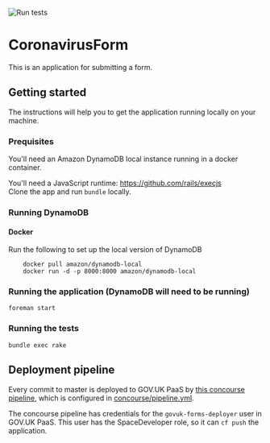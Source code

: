 ![Run tests](https://github.com/alphagov/govuk-coronavirus-vulnerable-people-form/workflows/Run%20tests/badge.svg)

# CoronavirusForm

This is an application for submitting a form.

## Getting started

The instructions will help you to get the application running
locally on your machine.

### Prequisites

You'll need an Amazon DynamoDB local instance running in a docker container. 

You'll need a JavaScript runtime: https://github.com/rails/execjs  
Clone the app and run `bundle` locally.  

### Running DynamoDB 

#### Docker
Run the following to set up the local version of DynamoDB

```
    docker pull amazon/dynamodb-local 
    docker run -d -p 8000:8000 amazon/dynamodb-local 
```

### Running the application (DynamoDB will need to be running)

    foreman start

### Running the tests

    bundle exec rake


## Deployment pipeline

Every commit to master is deployed to GOV.UK PaaS by
[this concourse pipeline](https://cd.gds-reliability.engineering/teams/govuk-tools/pipelines/govuk-corona-vulnerable-people-form),
which is configured in [concourse/pipeline.yml](concourse/pipeline.yml).

The concourse pipeline has credentials for the `govuk-forms-deployer` user in
GOV.UK PaaS. This user has the SpaceDeveloper role, so it can `cf push` the application.
